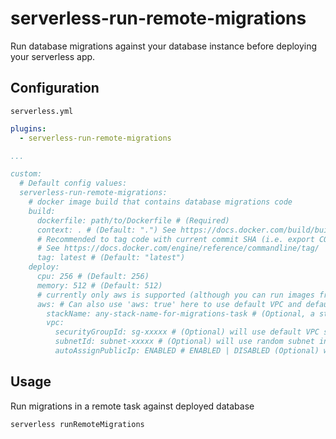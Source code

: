 # serverless-run-remote-migrations
Run database migrations against your database instance before deploying your serverless app.

## Configuration
`serverless.yml`
```YAML
plugins:
  - serverless-run-remote-migrations

...

custom:
  # Default config values:
  serverless-run-remote-migrations:
    # docker image build that contains database migrations code
    build:
      dockerfile: path/to/Dockerfile # (Required)
      context: . # (Default: ".") See https://docs.docker.com/build/building/context
      # Recommended to tag code with current commit SHA (i.e. export COMMIT_SHA=$(git rev-parse HEAD) and use ${env:COMMIT_SHA}).
      # See https://docs.docker.com/engine/reference/commandline/tag/
      tag: latest # (Default: "latest") 
    deploy:
      cpu: 256 # (Default: 256)
      memory: 512 # (Default: 512)
      # currently only aws is supported (although you can run images from Dockerhub or anywhere)
      aws: # Can also use 'aws: true' here to use default VPC and default VPC security group
        stackName: any-stack-name-for-migrations-task # (Optional, a stack name will be generated like "${appName}-${stage}-migrations")
        vpc:
          securityGroupId: sg-xxxxx # (Optional) will use default VPC security group if none provided
          subnetId: subnet-xxxxx # (Optional) will use random subnet in default VPC if none provided
          autoAssignPublicIp: ENABLED # ENABLED | DISABLED (Optional) will default to true if not provided. Use false if subnetId is private
```

## Usage
Run migrations in a remote task against deployed database
```bash
serverless runRemoteMigrations
```
